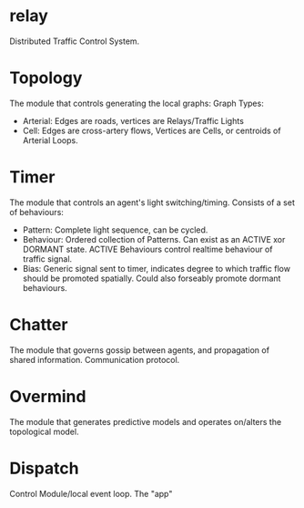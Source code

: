 relay
=====

Distributed Traffic Control System.

Topology
==
The module that controls generating the local graphs:
Graph Types:
* Arterial: Edges are roads, vertices are Relays/Traffic Lights
* Cell: Edges are cross-artery flows, Vertices are Cells, or centroids of Arterial Loops.

Timer
==
The module that controls an agent's light switching/timing. Consists of a set of behaviours:
* Pattern: Complete light sequence, can be cycled.
* Behaviour: Ordered collection of Patterns. Can exist as an ACTIVE xor DORMANT state. ACTIVE Behaviours control realtime behaviour of traffic signal.
* Bias: Generic signal sent to timer, indicates degree to which traffic flow should be promoted spatially. Could also forseably promote dormant behaviours.

Chatter
==
The module that governs gossip between agents, and propagation of shared information. Communication protocol.

Overmind
==
The module that generates predictive models and operates on/alters the topological model.

Dispatch
==
Control Module/local event loop. The "app"

